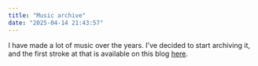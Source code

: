 ```yaml
---
title: "Music archive"
date: "2025-04-14 21:43:57"
---
```


I have made a lot of music over the years. I've decided to start archiving it, and the first stroke at that is available on this blog <a href="https://trog.codes/music.html">here</a>.
